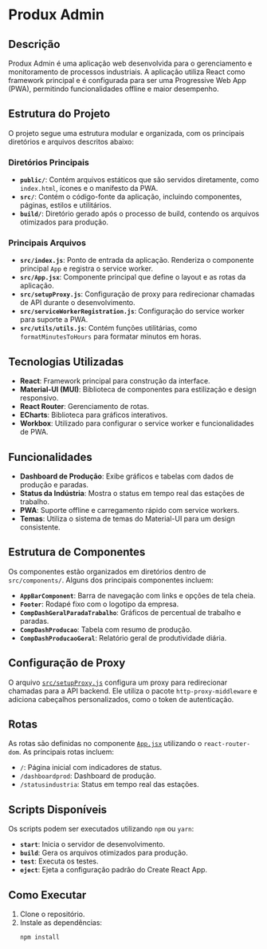 # Produx Admin

## Descrição
Produx Admin é uma aplicação web desenvolvida para o gerenciamento e monitoramento de processos industriais. A aplicação utiliza React como framework principal e é configurada para ser uma Progressive Web App (PWA), permitindo funcionalidades offline e maior desempenho.

## Estrutura do Projeto
O projeto segue uma estrutura modular e organizada, com os principais diretórios e arquivos descritos abaixo:

### Diretórios Principais
- **`public/`**: Contém arquivos estáticos que são servidos diretamente, como `index.html`, ícones e o manifesto da PWA.
- **`src/`**: Contém o código-fonte da aplicação, incluindo componentes, páginas, estilos e utilitários.
- **`build/`**: Diretório gerado após o processo de build, contendo os arquivos otimizados para produção.

### Principais Arquivos
- **`src/index.js`**: Ponto de entrada da aplicação. Renderiza o componente principal `App` e registra o service worker.
- **`src/App.jsx`**: Componente principal que define o layout e as rotas da aplicação.
- **`src/setupProxy.js`**: Configuração de proxy para redirecionar chamadas de API durante o desenvolvimento.
- **`src/serviceWorkerRegistration.js`**: Configuração do service worker para suporte a PWA.
- **`src/utils/utils.js`**: Contém funções utilitárias, como `formatMinutesToHours` para formatar minutos em horas.

## Tecnologias Utilizadas
- **React**: Framework principal para construção da interface.
- **Material-UI (MUI)**: Biblioteca de componentes para estilização e design responsivo.
- **React Router**: Gerenciamento de rotas.
- **ECharts**: Biblioteca para gráficos interativos.
- **Workbox**: Utilizado para configurar o service worker e funcionalidades de PWA.

## Funcionalidades
- **Dashboard de Produção**: Exibe gráficos e tabelas com dados de produção e paradas.
- **Status da Indústria**: Mostra o status em tempo real das estações de trabalho.
- **PWA**: Suporte offline e carregamento rápido com service workers.
- **Temas**: Utiliza o sistema de temas do Material-UI para um design consistente.

## Estrutura de Componentes
Os componentes estão organizados em diretórios dentro de `src/components/`. Alguns dos principais componentes incluem:
- **`AppBarComponent`**: Barra de navegação com links e opções de tela cheia.
- **`Footer`**: Rodapé fixo com o logotipo da empresa.
- **`CompDashGeralParadaTrabalho`**: Gráficos de percentual de trabalho e paradas.
- **`CompDashProducao`**: Tabela com resumo de produção.
- **`CompDashProducaoGeral`**: Relatório geral de produtividade diária.

## Configuração de Proxy
O arquivo [`src/setupProxy.js`](src/setupProxy.js) configura um proxy para redirecionar chamadas para a API backend. Ele utiliza o pacote `http-proxy-middleware` e adiciona cabeçalhos personalizados, como o token de autenticação.

## Rotas
As rotas são definidas no componente [`App.jsx`](src/App.jsx) utilizando o `react-router-dom`. As principais rotas incluem:
- `/`: Página inicial com indicadores de status.
- `/dashboardprod`: Dashboard de produção.
- `/statusindustria`: Status em tempo real das estações.

## Scripts Disponíveis
Os scripts podem ser executados utilizando `npm` ou `yarn`:
- **`start`**: Inicia o servidor de desenvolvimento.
- **`build`**: Gera os arquivos otimizados para produção.
- **`test`**: Executa os testes.
- **`eject`**: Ejeta a configuração padrão do Create React App.

## Como Executar
1. Clone o repositório.
2. Instale as dependências:
   ```sh
   npm install